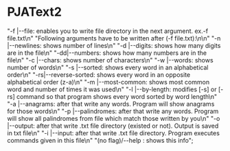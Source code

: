 # PJAText2
"-f |--file: enables you to write file directory in the next argument. ex.-f file.txt\n"
                 "Following arguments have to be written after (-f file.txt):\n\n"
                 "-n |--newlines: shows number of lines\n"
                 "-d |--digits: shows how many digits are in the file\n"
                 "-dd|--numbers: shows how many numbers are in the file\n"
                 "-c |--chars: shows number of characters\n"
                 "-w |--words: shows number of words\n"
                 "-s |--sorted: shows every word in an alphabetical order\n"
                 "-rs|--reverse-sorted: shows every word in an opposite alphabetical order (z-a)\n"
                 "-m |--most-common: shows most common word and number of times it was used\n"
                 "-l |--by-length: modifies [-s] or [-rs] command so that program shows every word sorted by word length\n"
                 "-a |--anagrams: after that write any words. Program will show anagrams for those words\n"
                 "-p |--palindromes: after that write any words. Program will show all palindromes from file which match those written by you\n"
                 "-o |--output: after that write .txt file directory (existed or not). Output is saved in txt file\n"
                 "-i |--input: after that write .txt file directory. Program executes commands given in this file\n"
                 "(no flag)/--help : shows this info";
